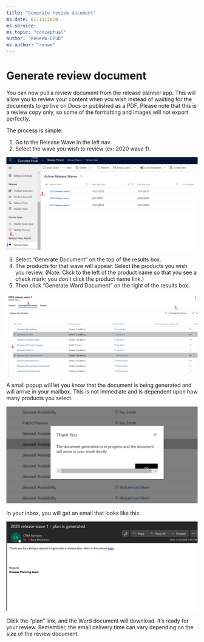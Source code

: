 ```yaml
---
title: "Generate review document"
ms.date: 01/13/2020
ms.service: 
ms.topic: "conceptual"
author: "ReneeW-CPub"
ms.author: "renwe"
---
```

# Generate review document

You can now pull a review document from the release planner app. This will allow you to review your content when you wish instead of waiiting for the documents to go live on Docs or published as a PDF. Please note that this is a review copy only, so some of the formatting and images will not export perfectly. 

The process is simple:
1.	Go to the Release Wave in the left nav.
2.	Select the wave you wish to review (ex: 2020 wave 1).

![Steps 1 and 2](media/Steps-1-2.png "Steps 1 and 2")

3.	Select “Generate Document” on the top of the results box. 
4.	The products for that wave will appear. Select the products you wish you review. 
    (Note: Click to the left of the product name so that you see a check mark; you don't click the product name link.)
5.	Then click “Generate Word Document” on the right of the results box.  

![Steps 3 to 5](media/steps-3-5.jpg "Steps 3 to 5")

A small popup will let you know that the document is being generated and will arrive in your mailbox. This is not immediate and is dependent upon how many products you select. 

![Step 6](media/Step-6.jpg "Step 6")

In your inbox, you will get an email that looks like this: 

![Email](media/Email.JPG "Email")

Click the “plan” link, and the Word document will download. It’s ready for your review. Remember, the email delivery time can vary depending on the size of the review document. 
